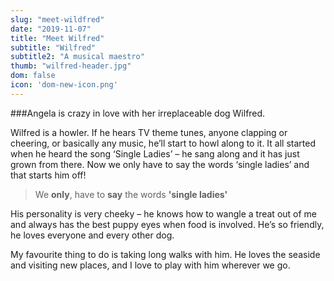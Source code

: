 ```yaml
---
slug: "meet-wildfred"
date: "2019-11-07"
title: "Meet Wilfred"
subtitle: "Wilfred"
subtitle2: "A musical maestro"
thumb: "wilfred-header.jpg"
dom: false
icon: 'dom-new-icon.png'
---
```


###Angela is crazy in love with her irreplaceable dog Wilfred. 

Wilfred is a howler. If he hears TV theme tunes, anyone clapping or cheering, or basically any music, he’ll start to howl along to it. It all started when he heard the song ‘Single Ladies’ – he sang along and it has just grown from there. Now we only have to say the words ‘single ladies’ and that starts him off! 

> We **only**, have to **say** the words **'single ladies'**

His personality is very cheeky – he knows how to wangle a treat out of me and always has the best puppy eyes when food is involved. He’s so friendly, he loves everyone and every other dog. 

My favourite thing to do is taking long walks with him. He loves the seaside and visiting new places, and I love to play with him wherever we go. 